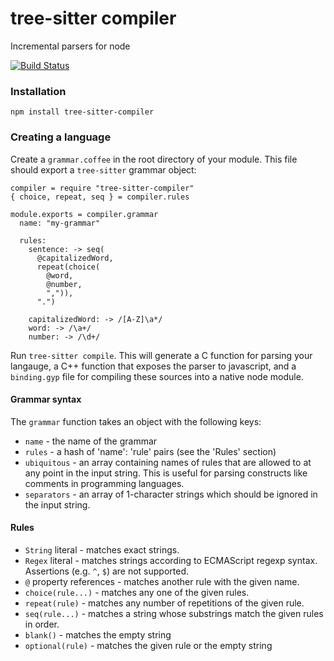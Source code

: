 # tree-sitter compiler

Incremental parsers for node

[![Build Status](https://travis-ci.org/maxbrunsfeld/node-tree-sitter-compiler.svg?branch=master)](https://travis-ci.org/maxbrunsfeld/node-tree-sitter-compiler)

### Installation

```
npm install tree-sitter-compiler
```

### Creating a language

Create a `grammar.coffee` in the root directory of your module. This file should export a `tree-sitter` grammar object:

```coffee-script
compiler = require "tree-sitter-compiler"
{ choice, repeat, seq } = compiler.rules

module.exports = compiler.grammar
  name: "my-grammar"
  
  rules:
    sentence: -> seq(
      @capitalizedWord,
      repeat(choice(
        @word,
        @number,
        ",")),
      ".")
      
    capitalizedWord: -> /[A-Z]\a*/
    word: -> /\a+/
    number: -> /\d+/
```

Run `tree-sitter compile`. This will generate a C function for parsing your langauge, a C++ function that exposes the parser to javascript, and a `binding.gyp` file for compiling these sources into a native node module.

#### Grammar syntax

The `grammar` function takes an object with the following keys:

* `name` - the name of the grammar
* `rules` - a hash of 'name': 'rule' pairs (see the 'Rules' section)
* `ubiquitous` - an array containing names of rules that are allowed to at any point in the input string. This is useful for parsing constructs like comments in programming languages.
* `separators` - an array of 1-character strings which should be ignored in the input string.

#### Rules

* `String` literal - matches exact strings.
* `Regex` literal - matches strings according to ECMAScript regexp syntax. Assertions (e.g. `^`, `$`) are not supported.
* `@` property references - matches another rule with the given name.
* `choice(rule...)` - matches any one of the given rules.
* `repeat(rule)` - matches any number of repetitions of the given rule.
* `seq(rule...)` - matches a string whose substrings match the given rules in order.
* `blank()` - matches the empty string
* `optional(rule)` - matches the given rule or the empty string
